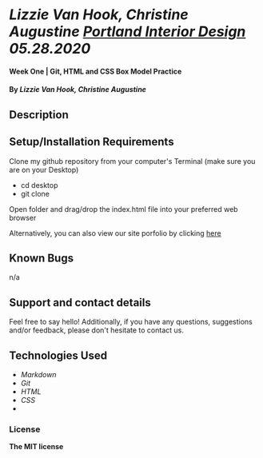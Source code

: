 # _Lizzie Van Hook, Christine Augustine [Portland Interior Design]() 05.28.2020_

#### Week One | Git, HTML and CSS Box Model Practice

#### By _**Lizzie Van Hook, Christine Augustine**_

## Description


## Setup/Installation Requirements

Clone my github repository from your computer's Terminal (make sure you are on your Desktop)

* cd desktop
* git clone 

Open folder and drag/drop the index.html file into your preferred web browser

Alternatively, you can also view our site porfolio by clicking [here]()

## Known Bugs

n/a

## Support and contact details

Feel free to say hello! Additionally, if you have any questions, suggestions and/or feedback, please don't hesitate to contact us. 

## Technologies Used

* _Markdown_
* _Git_
* _HTML_
* _CSS_ 
*

### License

**The MIT license**